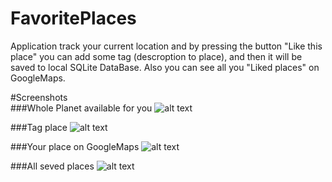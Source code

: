 # FavoritePlaces
Application track your current location and by pressing the button "Like this place" you can add some tag (descroption to place), 
and then it will be saved to local SQLite DataBase. Also you can see all you "Liked places" on GoogleMaps.

#Screenshots      
###Whole Planet available for you
![alt text](screenshots/fp5.jpg "Whole Planet available for you")

###Tag place
![alt text](screenshots/fp3.jpg "Tag place")

###Your place on GoogleMaps
![alt text](screenshots/fp4.jpg "Your place on GoogleMaps")

###All seved places
![alt text](screenshots/fp1.jpg "All seved places")
